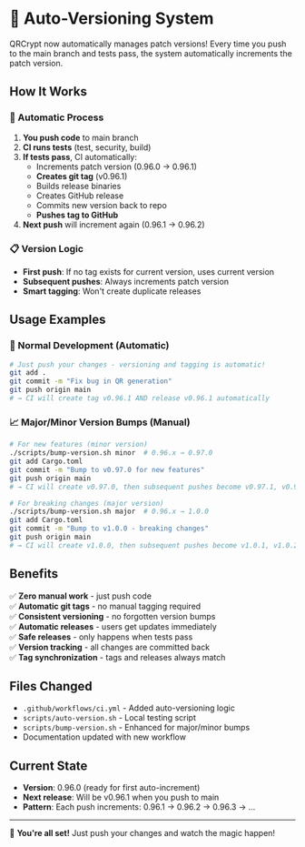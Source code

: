 # 🤖 Auto-Versioning System

QRCrypt now automatically manages patch versions! Every time you push to the main branch and tests pass, the system automatically increments the patch version.

## How It Works

### 🔄 Automatic Process
1. **You push code** to main branch
2. **CI runs tests** (test, security, build)
3. **If tests pass**, CI automatically:
   - Increments patch version (0.96.0 → 0.96.1)
   - **Creates git tag** (v0.96.1) 
   - Builds release binaries  
   - Creates GitHub release
   - Commits new version back to repo
   - **Pushes tag to GitHub**
4. **Next push** will increment again (0.96.1 → 0.96.2)

### 📋 Version Logic
- **First push**: If no tag exists for current version, uses current version
- **Subsequent pushes**: Always increments patch version
- **Smart tagging**: Won't create duplicate releases

## Usage Examples

### 🚀 Normal Development (Automatic)
```bash
# Just push your changes - versioning and tagging is automatic!
git add .
git commit -m "Fix bug in QR generation"
git push origin main
# → CI will create tag v0.96.1 AND release v0.96.1 automatically
```

### 📈 Major/Minor Version Bumps (Manual)
```bash
# For new features (minor version)
./scripts/bump-version.sh minor  # 0.96.x → 0.97.0
git add Cargo.toml
git commit -m "Bump to v0.97.0 for new features"
git push origin main
# → CI will create v0.97.0, then subsequent pushes become v0.97.1, v0.97.2...

# For breaking changes (major version)  
./scripts/bump-version.sh major  # 0.96.x → 1.0.0
git add Cargo.toml
git commit -m "Bump to v1.0.0 - breaking changes"
git push origin main
# → CI will create v1.0.0, then subsequent pushes become v1.0.1, v1.0.2...
```

## Benefits

✅ **Zero manual work** - just push code  
✅ **Automatic git tags** - no manual tagging required  
✅ **Consistent versioning** - no forgotten version bumps  
✅ **Automatic releases** - users get updates immediately  
✅ **Safe releases** - only happens when tests pass  
✅ **Version tracking** - all changes are committed back  
✅ **Tag synchronization** - tags and releases always match  

## Files Changed
- `.github/workflows/ci.yml` - Added auto-versioning logic
- `scripts/auto-version.sh` - Local testing script  
- `scripts/bump-version.sh` - Enhanced for major/minor bumps
- Documentation updated with new workflow

## Current State
- **Version**: 0.96.0 (ready for first auto-increment)
- **Next release**: Will be v0.96.1 when you push to main
- **Pattern**: Each push increments: 0.96.1 → 0.96.2 → 0.96.3 → ...

---

🎉 **You're all set!** Just push your changes and watch the magic happen!